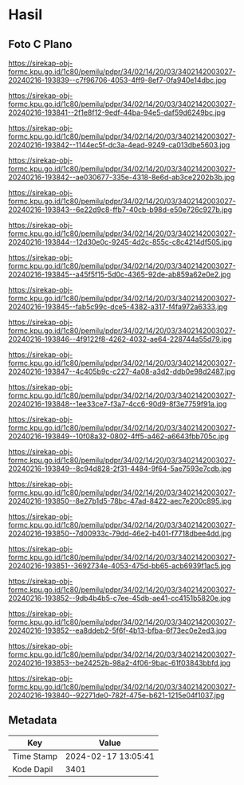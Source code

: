 # Hasil

## Foto C Plano

https://sirekap-obj-formc.kpu.go.id/1c80/pemilu/pdpr/34/02/14/20/03/3402142003027-20240216-193839--c7f96706-4053-4ff9-8ef7-0fa940e14dbc.jpg

https://sirekap-obj-formc.kpu.go.id/1c80/pemilu/pdpr/34/02/14/20/03/3402142003027-20240216-193841--2f1e8f12-9edf-44ba-94e5-daf59d6249bc.jpg

https://sirekap-obj-formc.kpu.go.id/1c80/pemilu/pdpr/34/02/14/20/03/3402142003027-20240216-193842--1144ec5f-dc3a-4ead-9249-ca013dbe5603.jpg

https://sirekap-obj-formc.kpu.go.id/1c80/pemilu/pdpr/34/02/14/20/03/3402142003027-20240216-193842--ae030677-335e-4318-8e6d-ab3ce2202b3b.jpg

https://sirekap-obj-formc.kpu.go.id/1c80/pemilu/pdpr/34/02/14/20/03/3402142003027-20240216-193843--6e22d9c8-ffb7-40cb-b98d-e50e726c927b.jpg

https://sirekap-obj-formc.kpu.go.id/1c80/pemilu/pdpr/34/02/14/20/03/3402142003027-20240216-193844--12d30e0c-9245-4d2c-855c-c8c4214df505.jpg

https://sirekap-obj-formc.kpu.go.id/1c80/pemilu/pdpr/34/02/14/20/03/3402142003027-20240216-193845--a45f5f15-5d0c-4365-92de-ab859a62e0e2.jpg

https://sirekap-obj-formc.kpu.go.id/1c80/pemilu/pdpr/34/02/14/20/03/3402142003027-20240216-193845--fab5c99c-dce5-4382-a317-f4fa972a6333.jpg

https://sirekap-obj-formc.kpu.go.id/1c80/pemilu/pdpr/34/02/14/20/03/3402142003027-20240216-193846--4f9122f8-4262-4032-ae64-228744a55d79.jpg

https://sirekap-obj-formc.kpu.go.id/1c80/pemilu/pdpr/34/02/14/20/03/3402142003027-20240216-193847--4c405b9c-c227-4a08-a3d2-ddb0e98d2487.jpg

https://sirekap-obj-formc.kpu.go.id/1c80/pemilu/pdpr/34/02/14/20/03/3402142003027-20240216-193848--1ee33ce7-f3a7-4cc6-90d9-8f3e7759f91a.jpg

https://sirekap-obj-formc.kpu.go.id/1c80/pemilu/pdpr/34/02/14/20/03/3402142003027-20240216-193849--10f08a32-0802-4ff5-a462-a6643fbb705c.jpg

https://sirekap-obj-formc.kpu.go.id/1c80/pemilu/pdpr/34/02/14/20/03/3402142003027-20240216-193849--8c94d828-2f31-4484-9f64-5ae7593e7cdb.jpg

https://sirekap-obj-formc.kpu.go.id/1c80/pemilu/pdpr/34/02/14/20/03/3402142003027-20240216-193850--8e27b1d5-78bc-47ad-8422-aec7e200c895.jpg

https://sirekap-obj-formc.kpu.go.id/1c80/pemilu/pdpr/34/02/14/20/03/3402142003027-20240216-193850--7d00933c-79dd-46e2-b401-f7718dbee4dd.jpg

https://sirekap-obj-formc.kpu.go.id/1c80/pemilu/pdpr/34/02/14/20/03/3402142003027-20240216-193851--3692734e-4053-475d-bb65-acb6939f1ac5.jpg

https://sirekap-obj-formc.kpu.go.id/1c80/pemilu/pdpr/34/02/14/20/03/3402142003027-20240216-193852--9db4b4b5-c7ee-45db-ae41-cc4151b5820e.jpg

https://sirekap-obj-formc.kpu.go.id/1c80/pemilu/pdpr/34/02/14/20/03/3402142003027-20240216-193852--ea8ddeb2-5f6f-4b13-bfba-6f73ec0e2ed3.jpg

https://sirekap-obj-formc.kpu.go.id/1c80/pemilu/pdpr/34/02/14/20/03/3402142003027-20240216-193853--be24252b-98a2-4f06-9bac-61f03843bbfd.jpg

https://sirekap-obj-formc.kpu.go.id/1c80/pemilu/pdpr/34/02/14/20/03/3402142003027-20240216-193840--92271de0-782f-475e-b621-1215e04f1037.jpg


## Metadata

| Key        | Value               |
| ---------- | ------------------- |
| Time Stamp | 2024-02-17 13:05:41 |
| Kode Dapil | 3401                |



